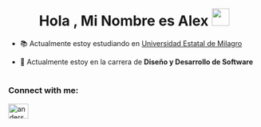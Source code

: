 <h1 align="center"><b>Hola , Mi Nombre es Alex  </b><img src="https://media.giphy.com/media/hvRJCLFzcasrR4ia7z/giphy.gif" width="35"></h1>
<!--  -->

<!-- BREVE DESCRIPCION -->
- 📚 Actualmente estoy estudiando en [Universidad Estatal de Milagro](https://www.unemi.edu.ec/)

- 🌱 Actualmente estoy en la carrera de **Diseño y Desarrollo de Software**

<h1 align="center"></h1>
<!--  -->

<!-- CONTACTO -->
<h3 align="left">Connect with me:</h3>
<p align="left">
<a href="https://www.instagram.com/alejic/" target="blank"><img align="center" src="https://raw.githubusercontent.com/rahuldkjain/github-profile-readme-generator/master/src/images/icons/Social/instagram.svg" alt="anderson_mend53" height="30" width="40" /></a>
</p>
